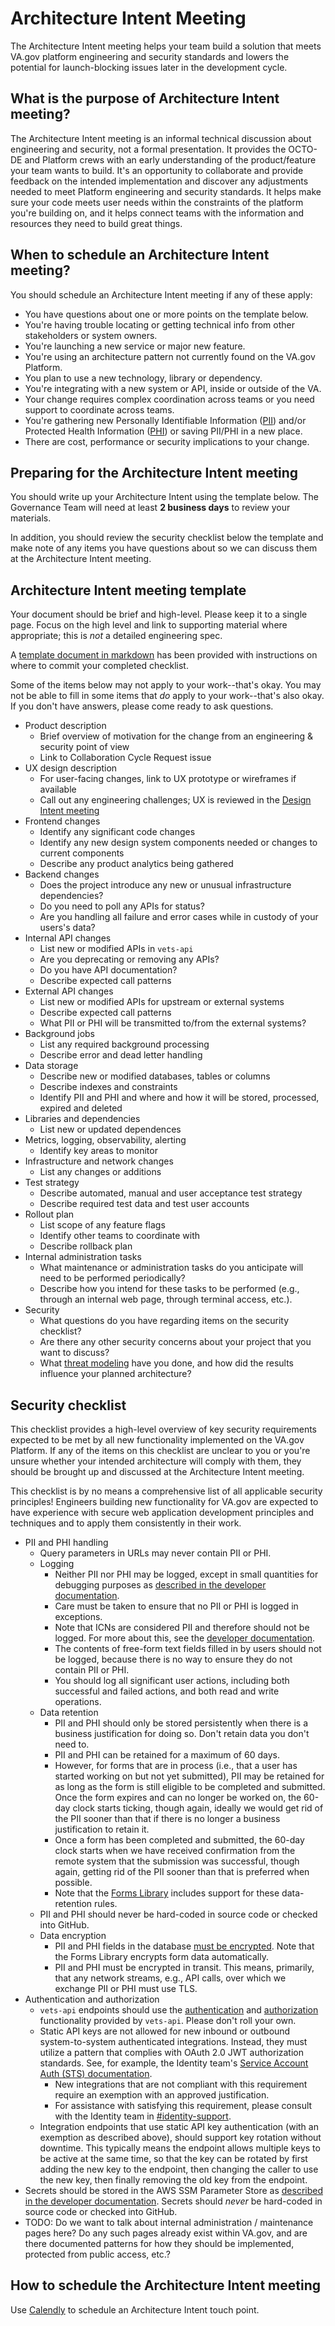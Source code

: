 # Architecture Intent Meeting

The Architecture Intent meeting helps your team build a solution that meets VA.gov platform engineering and security standards and lowers the potential for launch-blocking issues later in the development cycle.

## What is the purpose of Architecture Intent meeting?

The Architecture Intent meeting is an informal technical discussion about engineering and security, not a formal presentation.  It provides the OCTO-DE and Platform crews with an early understanding of the product/feature your team wants to build.  It's an opportunity to collaborate and provide feedback on the intended implementation and discover any adjustments needed to meet Platform engineering and security standards.  It helps make sure your code meets user needs within the constraints of the platform you're building on, and it helps connect teams with the information and resources they need to build great things.

## When to schedule an Architecture Intent meeting?

You should schedule an Architecture Intent meeting if any of these apply:

- You have questions about one or more points on the template below.
- You're having trouble locating or getting technical info from other stakeholders or system owners.
- You're launching a new service or major new feature.
- You're using an architecture pattern not currently found on the VA.gov Platform.
- You plan to use a new technology, library or dependency.
- You're integrating with a new system or API, inside or outside of the VA.
- Your change requires complex coordination across teams or you need support to coordinate across teams.
- You're gathering new Personally Identifiable Information ([PII]) and/or Protected Health Information ([PHI]) or saving PII/PHI in a new place.
- There are cost, performance or security implications to your change.

## Preparing for the Architecture Intent meeting

You should write up your Architecture Intent using the template below.  The Governance Team will need at least **2 business days** to review your materials.

In addition, you should review the security checklist below the template and make note of any items you have questions about so we can discuss them at the Architecture Intent meeting.

## Architecture Intent meeting template

Your document should be brief and high-level.  Please keep it to a single page.  Focus on the high level and link to supporting material where appropriate; this is _not_ a detailed engineering spec.

A [template document in markdown](https://github.com/department-of-veterans-affairs/va.gov-team-sensitive/blob/master/platform/engineering/collaboration-cycle/architecture-intent/checklist/template.md) has been provided with instructions on where to commit your completed checklist.

Some of the items below may not apply to your work--that's okay.  You may not be able to fill in some items that _do_ apply to your work--that's also okay.  If you don't have answers, please come ready to ask questions.

- Product description
    + Brief overview of motivation for the change from an engineering & security point of view
    + Link to Collaboration Cycle Request issue
- UX design description
    + For user-facing changes, link to UX prototype or wireframes if available
    + Call out any engineering challenges; UX is reviewed in the [Design Intent meeting][DI]
- Frontend changes
    + Identify any significant code changes
    + Identify any new design system components needed or changes to current components
    + Describe any product analytics being gathered
- Backend changes
    + Does the project introduce any new or unusual infrastructure dependencies?
    + Do you need to poll any APIs for status?
    + Are you handling all failure and error cases while in custody of your users's data?
- Internal API changes
    + List new or modified APIs in `vets-api`
    + Are you deprecating or removing any APIs?
    + Do you have API documentation?
    + Describe expected call patterns
- External API changes
    + List new or modified APIs for upstream or external systems
    + Describe expected call patterns
    + What PII or PHI will be transmitted to/from the external systems?
- Background jobs
    + List any required background processing
    + Describe error and dead letter handling
- Data storage
    + Describe new or modified databases, tables or columns
    + Describe indexes and constraints
    + Identify PII and PHI and where and how it will be stored, processed, expired and deleted
- Libraries and dependencies
    + List new or updated dependences
- Metrics, logging, observability, alerting
    + Identify key areas to monitor
- Infrastructure and network changes
    + List any changes or additions
- Test strategy
    + Describe automated, manual and user acceptance test strategy
    + Describe required test data and test user accounts
- Rollout plan
    + List scope of any feature flags
    + Identify other teams to coordinate with
    + Describe rollback plan
- Internal administration tasks
    + What maintenance or administration tasks do you anticipate will need to be performed periodically?
    + Describe how you intend for these tasks to be performed (e.g., through an internal web page, through terminal access, etc.).
- Security
    + What questions do you have regarding items on the security checklist?
    + Are there any other security concerns about your project that you want to discuss?
    + What [threat modeling][threats] have you done, and how did the results influence your planned architecture?


## Security checklist

This checklist provides a high-level overview of key security requirements expected to be met by all new functionality implemented on the VA.gov Platform. If any of the items on this checklist are unclear to you or you're unsure whether your intended architecture will comply with them, they should be brought up and discussed at the Architecture Intent meeting.

This checklist is by no means a comprehensive list of all applicable security principles! Engineers building new functionality for VA.gov are expected to have experience with secure web application development principles and techniques and to apply them consistently in their work.

- PII and PHI handling
    + Query parameters in URLs may never contain PII or PHI.
    + Logging
        * Neither PII nor PHI may be logged, except in small quantities for debugging purposes as [described in the developer documentation][PIL].
        * Care must be taken to ensure that no PII or PHI is logged in exceptions.
        * Note that ICNs are considered PII and therefore should not be logged. For more about this, see the [developer documentation][ICN].
        * The contents of free-form text fields filled in by users should not be logged, because there is no way to ensure they do not contain PII or PHI.
        * You should log all significant user actions, including both successful and failed actions, and both read and write operations.
    + Data retention
        * PII and PHI should only be stored persistently when there is a business justification for doing so. Don't retain data you don't need to.
        * PII and PHI can be retained for a maximum of 60 days.
        * However, for forms that are in process (i.e., that a user has started working on but not yet submitted), PII may be retained for as long as the form is still eligible to be completed and submitted. Once the form expires and can no longer be worked on, the 60-day clock starts ticking, though again, ideally we would get rid of the PII sooner than that if there is no longer a business justification to retain it.
        * Once a form has been completed and submitted, the 60-day clock starts when we have received confirmation from the remote system that the submission was successful, though again, getting rid of the PII sooner than that is preferred when possible.
        * Note that the [Forms Library][forms] includes support for these data-retention rules.
    + PII and PHI should never be hard-coded in source code or checked into GitHub.
    + Data encryption
        * PII and PHI fields in the database [must be encrypted][API-encryption]. Note that the Forms Library encrypts form data automatically.
        * PII and PHI must be encrypted in transit. This means, primarily, that any network streams, e.g., API calls, over which we exchange PII or PHI must use TLS.
- Authentication and authorization
    + `vets-api` endpoints should use the [authentication][authn] and [authorization][authz] functionality provided by `vets-api`. Please don't roll your own.
    + Static API keys are not allowed for new inbound or outbound system-to-system authenticated integrations. Instead, they must utilize a pattern that complies with OAuth 2.0 JWT authorization standards. See, for example, the Identity team's [Service Account Auth (STS) documentation][sts].
        * New integrations that are not compliant with this requirement require an exemption with an approved justification.
        * For assistance with satisfying this requirement, please consult with the Identity team in [#identity-support](https://dsva.slack.com/archives/CSFV4QTKN).
    + Integration endpoints that use static API key authentication (with an exemption as described above), should support key rotation without downtime. This typically means the endpoint allows multiple keys to be active at the same time, so that the key can be rotated by first adding the new key to the endpoint, then changing the caller to use the new key, then finally removing the old key from the endpoint.
- Secrets should be stored in the AWS SSM Parameter Store as [described in the developer documentation][secrets]. Secrets should _never_ be hard-coded in source code or checked into GitHub.
- TODO: Do we want to talk about internal administration / maintenance pages here? Do any such pages already exist within VA.gov, and are there documented patterns for how they should be implemented, protected from public access, etc.?

## How to schedule the Architecture Intent meeting

Use [Calendly](https://calendly.com/collaboration-cycle/architecture-intent?month=2024-09) to schedule an Architecture Intent touch point.

<!----------------------------------------------------------------------------->

[PII]: https://en.wikipedia.org/wiki/Personal_data
[PHI]: https://en.wikipedia.org/wiki/Protected_health_information
[threats]: https://cheatsheetseries.owasp.org/cheatsheets/Threat_Modeling_Cheat_Sheet.html
[PIL]: https://depo-platform-documentation.scrollhelp.site/developer-docs/personal-identifiable-information-pii-guidelines#PersonalIdentifiableInformation(PII)guidelines-PIIwiththePersonalInformationLog
[ICN]: https://depo-platform-documentation.scrollhelp.site/developer-docs/personal-identifiable-information-pii-guidelines#PersonalIdentifiableInformation(PII)guidelines-NotesandpoliciesregardingICNs
[forms]: https://depo-platform-documentation.scrollhelp.site/developer-docs/va-forms-library-overview
[API-encryption]: https://depo-platform-documentation.scrollhelp.site/developer-docs/data-encryption-in-vets-api
[authn]: https://depo-platform-documentation.scrollhelp.site/developer-docs/authentication
[authz]: https://depo-platform-documentation.scrollhelp.site/developer-docs/authorization
[sts]: https://github.com/department-of-veterans-affairs/va.gov-team/tree/master/products/identity/Products/Sign-In%20Service/Engineering%20Docs/Authentication%20Types/Service%20Account%20Auth%20(STS)
[secrets]: https://depo-platform-documentation.scrollhelp.site/developer-docs/store-a-secret-in-parameter-store
[DI]: https://depo-platform-documentation.scrollhelp.site/collaboration-cycle/design-intent

